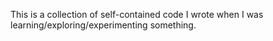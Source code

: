 This is a collection of self-contained code I wrote when I was learning/exploring/experimenting something.
